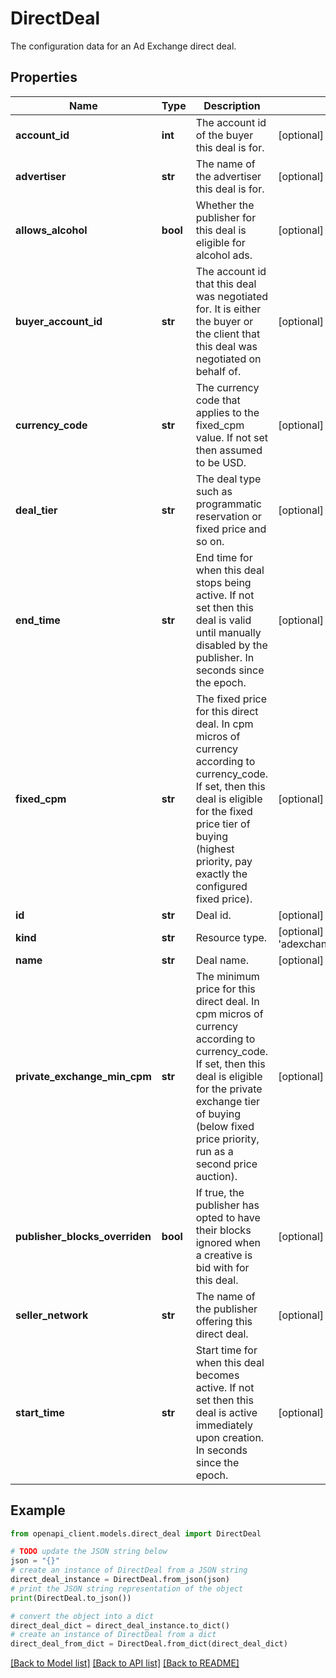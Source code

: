 # DirectDeal

The configuration data for an Ad Exchange direct deal.

## Properties

Name | Type | Description | Notes
------------ | ------------- | ------------- | -------------
**account_id** | **int** | The account id of the buyer this deal is for. | [optional] 
**advertiser** | **str** | The name of the advertiser this deal is for. | [optional] 
**allows_alcohol** | **bool** | Whether the publisher for this deal is eligible for alcohol ads. | [optional] 
**buyer_account_id** | **str** | The account id that this deal was negotiated for. It is either the buyer or the client that this deal was negotiated on behalf of. | [optional] 
**currency_code** | **str** | The currency code that applies to the fixed_cpm value. If not set then assumed to be USD. | [optional] 
**deal_tier** | **str** | The deal type such as programmatic reservation or fixed price and so on. | [optional] 
**end_time** | **str** | End time for when this deal stops being active. If not set then this deal is valid until manually disabled by the publisher. In seconds since the epoch. | [optional] 
**fixed_cpm** | **str** | The fixed price for this direct deal. In cpm micros of currency according to currency_code. If set, then this deal is eligible for the fixed price tier of buying (highest priority, pay exactly the configured fixed price). | [optional] 
**id** | **str** | Deal id. | [optional] 
**kind** | **str** | Resource type. | [optional] [default to 'adexchangebuyer#directDeal']
**name** | **str** | Deal name. | [optional] 
**private_exchange_min_cpm** | **str** | The minimum price for this direct deal. In cpm micros of currency according to currency_code. If set, then this deal is eligible for the private exchange tier of buying (below fixed price priority, run as a second price auction). | [optional] 
**publisher_blocks_overriden** | **bool** | If true, the publisher has opted to have their blocks ignored when a creative is bid with for this deal. | [optional] 
**seller_network** | **str** | The name of the publisher offering this direct deal. | [optional] 
**start_time** | **str** | Start time for when this deal becomes active. If not set then this deal is active immediately upon creation. In seconds since the epoch. | [optional] 

## Example

```python
from openapi_client.models.direct_deal import DirectDeal

# TODO update the JSON string below
json = "{}"
# create an instance of DirectDeal from a JSON string
direct_deal_instance = DirectDeal.from_json(json)
# print the JSON string representation of the object
print(DirectDeal.to_json())

# convert the object into a dict
direct_deal_dict = direct_deal_instance.to_dict()
# create an instance of DirectDeal from a dict
direct_deal_from_dict = DirectDeal.from_dict(direct_deal_dict)
```
[[Back to Model list]](../README.md#documentation-for-models) [[Back to API list]](../README.md#documentation-for-api-endpoints) [[Back to README]](../README.md)


